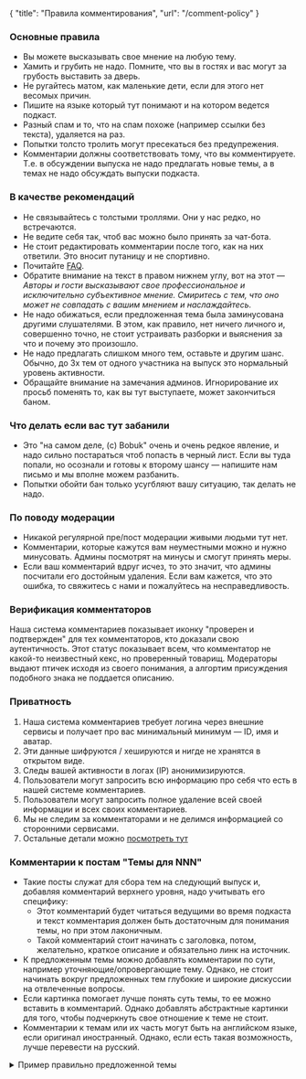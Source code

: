 {
   "title": "Правила комментирования",
   "url": "/comment-policy"
}

### Основные правила

- Вы можете высказывать свое мнение на любую тему.
- Хамить и грубить не надо. Помните, что вы в гостях и вас могут за грубость выставить за дверь.
- Не ругайтесь матом, как маленькие дети, если для этого нет весомых причин.
- Пишите на языке который тут понимают и на котором ведется подкаст.
- Разный спам и то, что на спам похоже (например ссылки без текста), удаляется на раз.
- Попытки толсто тролить могут пресекаться без предупрежения. 
- Комментарии должны соответствовать тому, что вы комментируете. Т.е. в обсуждении выпуска не надо предлагать новые темы, а в темах не надо обсуждать выпуски подкаста.

### В качестве рекомендаций

- Не связывайтесь с толстыми троллями. Они у нас редко, но встречаются.
- Не ведите себя так, чтоб вас можно было принять за чат-бота.
- Не стоит редактировать комментарии после того, как на них ответили. Это вносит путаницу и не спортивно.
- Почитайте [FAQ](/faq/).
- Обратите внимание на текст в правом нижнем углу, вот на этот — *Авторы и гости высказывают свое профессиональное и исключительно субъективное мнение. Смиритесь с тем, что оно может не совпадать с вашим мнением и наслаждайтесь.*
- Не надо обижаться, если предложенная тема была заминусована другими слушателями. В этом, как правило, нет ничего личного и, совершенно точно, не стоит устраивать разборки и выяснения за что и почему это произошло.
- Не надо предлагать слишком много тем, оставьте и другим шанс. Обычно, до 3х тем от одного участника на выпуск это нормальный уровень активности.
- Обращайте внимание на замечания админов. Игнорирование их просьб поменять то, как вы тут выступаете, может закончиться баном.
  

### Что делать если вас тут забанили

- Это "на самом деле, (c) Bobuk" очень и очень редкое явление, и надо сильно постараться чтоб попасть в черный лист. Если вы туда попали, но осознали и готовы к второму шансу — напишите нам письмо и мы вполне можем разбанить.
- Попытки обойти бан только усугбляют вашу ситуацию, так делать не надо.

### По поводу модерации

- Никакой регулярной пре/пост модерации живыми людьми тут нет.
- Комментарии, которые кажутся вам неуместными можно и нужно минусовать. Админы посмотрят на минусы и смогут принять меры.
- Если ваш комментарий вдруг исчез, то это значит, что админы посчитали его достойным удаления. Если вам кажется, что это ошибка, то свяжитесь с нами и пожалуйтесь на несправедливость.

### Верификация комментаторов

Наша система комментариев показывает иконку "проверен и подтвержден" для тех комментаторов, кто доказали свою аутентичность. Этот статус показывает всем, что комментатор не какой-то неизвестный кекс, но проверенный товарищ. Модераторы выдают птичек исходя из своего понимания, а алгортим присуждения подобного знака не поддается описанию.

### Приватность

1. Наша система комментариев требует логина через внешние сервисы и получает про вас минимальный минимум — ID, имя и аватар.
1. Эти данные шифруются / хешируются и нигде не хранятся в открытом виде.
1. Следы вашей активности в логах (IP) анонимизируются.
1. Пользователи могут запросить всю информацию про себя что есть в нашей системе комментариев.
1. Пользователи могут запросить полное удаление всей своей информации и всех своих комментариев.
1. Мы не следим за комментаторами и не делимся информацией со сторонними сервисами.
1. Остальные детали можно [посмотреть тут](https://github.com/umputun/remark#privacy)


### Комментарии к постам "Темы для NNN"

- Такие посты служат для сбора тем на следующий выпуск и, добавляя комментарий верхнего уровня, надо учитывать его специфику:
    - Этот комментарий будет читаться ведущими во время подкаста и текст комментария должен быть достаточным для понимания темы, но при этом лаконичным.
    - Такой комментарий стоит начинать с заголовка, потом, желательно, краткое описание и обязательно линк на источник.
- К предложенным темы можно добавлять комментарии по сути, например уточняющие/опровергающие тему. Однако, не стоит начинать вокруг предложенных тем глубокие и широкие дискуссии на отвлеченные вопросы.
- Если картинка помогает лучше понять суть темы, то ее можно вставить в комментарий. Однако добавлять абстрактные картинки для того, чтобы подчеркнуть свое отношение к теме не стоит.
- Комментарии к темам или их часть могут быть на английском языке, если оригинал иностранный. Однако, если есть такая возможность, лучше перевести на русский.

<details><summary> Пример правильно предложенной темы</summary>

**Почему отписка от рассылки занимает несколько дней?**

Тут есть всё, что мы так любим: костыли, ручная работа, маркетологи, индусы, захардкоженные конфиги, Джава 6 и затерянные исходники. [https://habr.com/ru/post/462145/](https://habr.com/ru/post/462145/)
  
_В одном твите спрашивали, почему отписка от рассылки может «занимать несколько дней». Пристегнитесь покрепче, я сейчас расскажу вам невероятную историю о том, как это делается в энтерпрайз-разработке™…_
  
</details>

